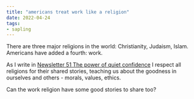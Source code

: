 ```yaml
---
title: "americans treat work like a religion"
date: 2022-04-24
tags:
- sapling
---
```


There are three major religions in the world: Christianity, Judaism, Islam. Americans have added a fourth: work. 

As I write in [Newsletter 51 The power of quiet confidence](/newsletter/Newsletter%2051%20The%20power%20of%20quiet%20confidence.md) I respect all religions for their shared stories, teaching us about the goodness in ourselves and others - morals, values, ethics. 

Can the work religion have some good stories to share too?



